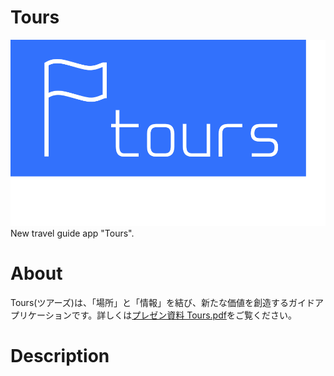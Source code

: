 # Tours
![Tours logo](Docments/img/Tours_logo.png "logo")
New travel guide app "Tours".

# About
Tours(ツアーズ)は、「場所」と「情報」を結び、新たな価値を創造するガイドアプリケーションです。詳しくは[プレゼン資料 Tours.pdf](Docments/Tours.pdf)をご覧ください。

# Description

# 
